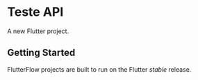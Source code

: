 # Teste API

A new Flutter project.

## Getting Started

FlutterFlow projects are built to run on the Flutter _stable_ release.
